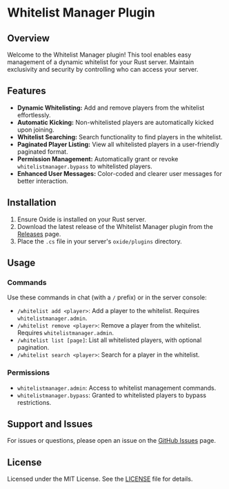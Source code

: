 # Whitelist Manager Plugin

## Overview

Welcome to the Whitelist Manager plugin! This tool enables easy management of a dynamic whitelist for your Rust server. Maintain exclusivity and security by controlling who can access your server.

## Features

- **Dynamic Whitelisting:** Add and remove players from the whitelist effortlessly.
- **Automatic Kicking:** Non-whitelisted players are automatically kicked upon joining.
- **Whitelist Searching:** Search functionality to find players in the whitelist.
- **Paginated Player Listing:** View all whitelisted players in a user-friendly paginated format.
- **Permission Management:** Automatically grant or revoke `whitelistmanager.bypass` to whitelisted players.
- **Enhanced User Messages:** Color-coded and clearer user messages for better interaction.

## Installation

1. Ensure Oxide is installed on your Rust server.
2. Download the latest release of the Whitelist Manager plugin from the [Releases](https://umod.org/plugins/wmgDoDQK2Z) page.
3. Place the `.cs` file in your server's `oxide/plugins` directory.

## Usage

### Commands

Use these commands in chat (with a `/` prefix) or in the server console:

- `/whitelist add <player>`: Add a player to the whitelist. Requires `whitelistmanager.admin`.
- `/whitelist remove <player>`: Remove a player from the whitelist. Requires `whitelistmanager.admin`.
- `/whitelist list [page]`: List all whitelisted players, with optional pagination.
- `/whitelist search <player>`: Search for a player in the whitelist.

### Permissions

- `whitelistmanager.admin`: Access to whitelist management commands.
- `whitelistmanager.bypass`: Granted to whitelisted players to bypass restrictions.

## Support and Issues

For issues or questions, please open an issue on the [GitHub Issues](https://github.com/Cobrakiller456/-whitelist-manager/issues) page.

## License

Licensed under the MIT License. See the [LICENSE]((https://github.com/TheeCobra1/Whitelist-Manager/blob/main/LICENSE)) file for details.
